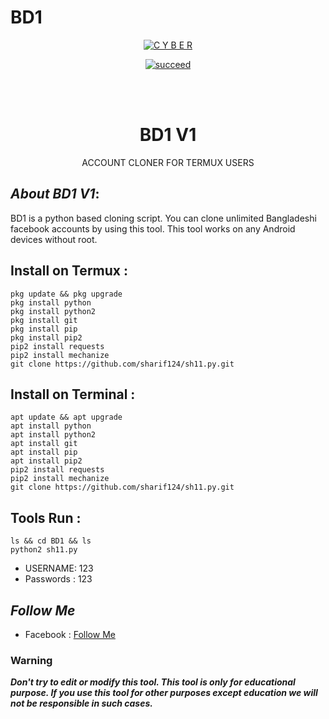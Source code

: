 # BD1
<p align="center">
<a href="https://github.com/sharif124"><img title="C Y B E R " src="https://github-readme-stats.vercel.app/api?username=sharif124"></a>
</p>


<p align="center">
<a href="#"><img title="succeed" src="https://img.shields.io/badge/deobfuscating-succeed-green?colorB=%23017e40&style=for-the-badge"></a>
</p>
<br/><br/>

<h1 align="center">BD1 V1</h1>
<p align="center">      ACCOUNT CLONER FOR TERMUX USERS</p>

## ***About BD1 V1***:

BD1 is a python based cloning script. You can clone unlimited Bangladeshi facebook accounts by using this tool. This tool works on any Android devices without root.

## Install on Termux :
```
pkg update && pkg upgrade
pkg install python
pkg install python2
pkg install git
pkg install pip
pkg install pip2
pip2 install requests
pip2 install mechanize
git clone https://github.com/sharif124/sh11.py.git
```
## Install on Terminal :
```
apt update && apt upgrade
apt install python
apt install python2
apt install git
apt install pip
apt install pip2
pip2 install requests
pip2 install mechanize
git clone https://github.com/sharif124/sh11.py.git
```

## Tools Run :
```
ls && cd BD1 && ls
python2 sh11.py 
```

*   USERNAME: 123
*   Passwords : 123


## ***Follow Me***

* Facebook  : [Follow Me](https://www.facebook.com/sorif09)

### Warning

***Don't try to edit or modify this tool. This tool is only for educational purpose. If you use this tool for other purposes except education we will not be responsible in such cases.***
